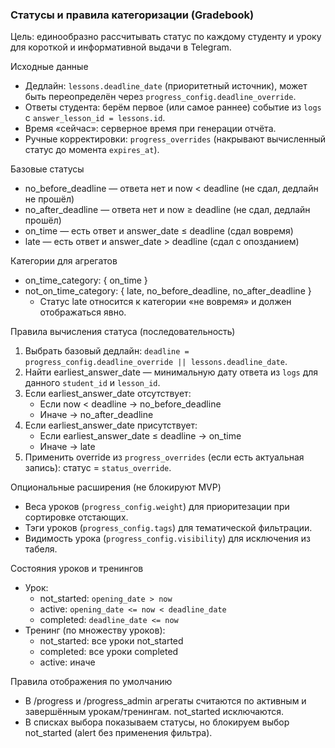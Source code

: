 ### Статусы и правила категоризации (Gradebook)

Цель: единообразно рассчитывать статус по каждому студенту и уроку для короткой и информативной выдачи в Telegram.

Исходные данные
- Дедлайн: `lessons.deadline_date` (приоритетный источник), может быть переопределён через `progress_config.deadline_override`.
- Ответы студента: берём первое (или самое раннее) событие из `logs` с `answer_lesson_id = lessons.id`.
- Время «сейчас»: серверное время при генерации отчёта.
- Ручные корректировки: `progress_overrides` (накрывают вычисленный статус до момента `expires_at`).

Базовые статусы
- no_before_deadline — ответа нет и now < deadline (не сдал, дедлайн не прошёл)
- no_after_deadline — ответа нет и now ≥ deadline (не сдал, дедлайн прошёл)
- on_time — есть ответ и answer_date ≤ deadline (сдал вовремя)
- late — есть ответ и answer_date > deadline (сдал с опозданием)

Категории для агрегатов
- on_time_category: { on_time }
- not_on_time_category: { late, no_before_deadline, no_after_deadline }
  - Статус late относится к категории «не вовремя» и должен отображаться явно.

Правила вычисления статуса (последовательность)
1) Выбрать базовый дедлайн: `deadline = progress_config.deadline_override || lessons.deadline_date`.
2) Найти earliest_answer_date — минимальную дату ответа из `logs` для данного `student_id` и `lesson_id`.
3) Если earliest_answer_date отсутствует:
   - Если now < deadline → no_before_deadline
   - Иначе → no_after_deadline
4) Если earliest_answer_date присутствует:
   - Если earliest_answer_date ≤ deadline → on_time
   - Иначе → late
5) Применить override из `progress_overrides` (если есть актуальная запись): статус = `status_override`.

Опциональные расширения (не блокируют MVP)
- Веса уроков (`progress_config.weight`) для приоритезации при сортировке отстающих.
- Тэги уроков (`progress_config.tags`) для тематической фильтрации.
- Видимость урока (`progress_config.visibility`) для исключения из табеля.

Состояния уроков и тренингов
- Урок:
  - not_started: `opening_date > now`
  - active: `opening_date <= now < deadline_date`
  - completed: `deadline_date <= now`
- Тренинг (по множеству уроков):
  - not_started: все уроки not_started
  - completed: все уроки completed
  - active: иначе

Правила отображения по умолчанию
- В /progress и /progress_admin агрегаты считаются по активным и завершённым урокам/тренингам. not_started исключаются.
- В списках выбора показываем статусы, но блокируем выбор not_started (alert без применения фильтра).
